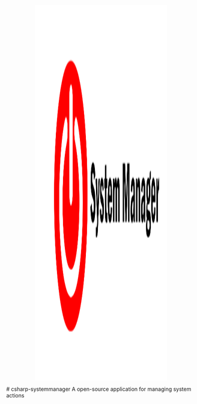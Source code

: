 <p align="center">
<img align="center" src="https://raw.githubusercontent.com/pieckenst/csharp-systemmanager/main/sysmansmall.png" height="1000" width="352">
</p>
# csharp-systemmanager
A open-source application for managing system actions 
